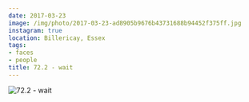 ```yaml
---
date: 2017-03-23
image: /img/photo/2017-03-23-ad8905b9676b43731688b94452f375ff.jpg
instagram: true
location: Billericay, Essex
tags:
- faces
- people
title: 72.2 - wait
---
```


![72.2 - wait](/img/photo/2017-03-23-ad8905b9676b43731688b94452f375ff.jpg)